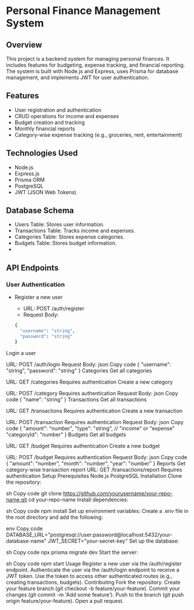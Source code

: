 # Personal Finance Management System

## Overview
This project is a backend system for managing personal finances. It includes features for budgeting, expense tracking, and financial reporting. The system is built with Node.js and Express, uses Prisma for database management, and implements JWT for user authentication.

## Features
- User registration and authentication
- CRUD operations for income and expenses
- Budget creation and tracking
- Monthly financial reports
- Category-wise expense tracking (e.g., groceries, rent, entertainment)

## Technologies Used
- Node.js
- Express.js
- Prisma ORM
- PostgreSQL
- JWT (JSON Web Tokens)

## Database Schema
- Users Table: Stores user information.
- Transactions Table: Tracks income and expenses.
- Categories Table: Stores expense categories.
- Budgets Table: Stores budget information.
- 
## API Endpoints
### User Authentication
- Register a new user

  - URL: POST /auth/register
  - Request Body:
  ```bash
  {
    "username": "string",
    "password": "string"
  }
  ```

Login a user

URL: POST /auth/login
Request Body:
json
Copy code
{
  "username": "string",
  "password": "string"
}
Categories
Get all categories

URL: GET /categories
Requires authentication
Create a new category

URL: POST /category
Requires authentication
Request Body:
json
Copy code
{
  "name": "string"
}
Transactions
Get all transactions

URL: GET /transactions
Requires authentication
Create a new transaction

URL: POST /transaction
Requires authentication
Request Body:
json
Copy code
{
  "amount": "number",
  "type": "string",  // "income" or "expense"
  "categoryId": "number"
}
Budgets
Get all budgets

URL: GET /budget
Requires authentication
Create a new budget

URL: POST /budget
Requires authentication
Request Body:
json
Copy code
{
  "amount": "number",
  "month": "number",
  "year": "number"
}
Reports
Get category-wise transaction report
URL: GET /transactions/report
Requires authentication
Setup
Prerequisites
Node.js
PostgreSQL
Installation
Clone the repository:

sh
Copy code
git clone https://github.com/yourusername/your-repo-name.git
cd your-repo-name
Install dependencies:

sh
Copy code
npm install
Set up environment variables:
Create a .env file in the root directory and add the following:

env
Copy code
DATABASE_URL="postgresql://user:password@localhost:5432/your-database-name"
JWT_SECRET="your-secret-key"
Set up the database:

sh
Copy code
npx prisma migrate dev
Start the server:

sh
Copy code
npm start
Usage
Register a new user via the /auth/register endpoint.
Authenticate the user via the /auth/login endpoint to receive a JWT token.
Use the token to access other authenticated routes (e.g., creating transactions, budgets).
Contributing
Fork the repository.
Create your feature branch (git checkout -b feature/your-feature).
Commit your changes (git commit -m 'Add some feature').
Push to the branch (git push origin feature/your-feature).
Open a pull request.
